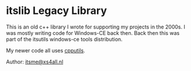 itslib Legacy Library
=======================

This is an old c++ library I wrote for supporting my projects in the 2000s.
I was mostly writing code for Windows-CE back then.
Back then this was part of the itsutils windows-ce tools distribution.

My newer code all uses [cpputils](https://github.com/nlitsme/cpputils).

Author: itsme@xs4all.nl

